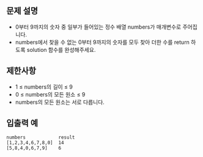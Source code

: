 문제 설명
--
- 0부터 9까지의 숫자 중 일부가 들어있는 정수 배열 numbers가 매개변수로 주어집니다.
- numbers에서 찾을 수 없는 0부터 9까지의 숫자를 모두 찾아 더한 수를 return 하도록 solution 함수를 완성해주세요.

제한사항
--
- 1 ≤ numbers의 길이 ≤ 9
- 0 ≤ numbers의 모든 원소 ≤ 9
- numbers의 모든 원소는 서로 다릅니다.

입출력 예
--
    numbers            result
    [1,2,3,4,6,7,8,0]  14
    [5,8,4,0,6,7,9]    6
